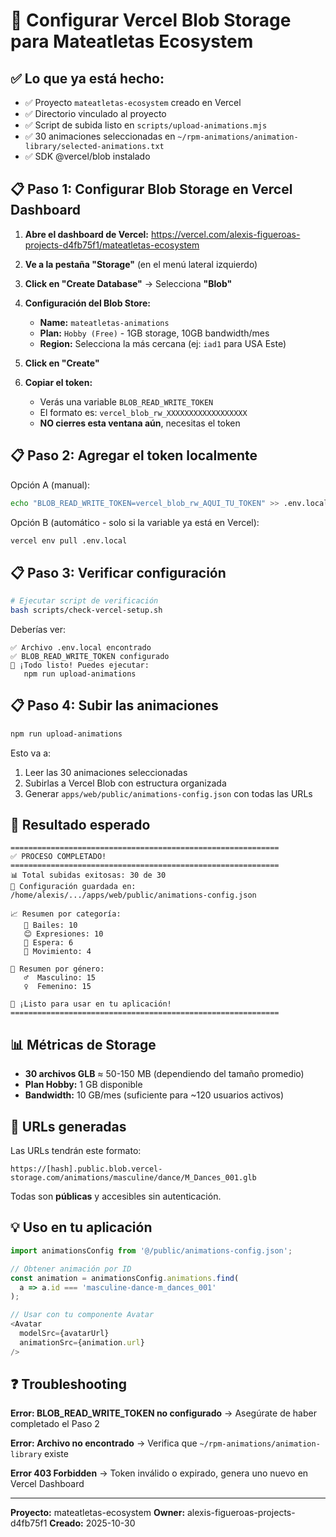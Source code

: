 # 🎯 Configurar Vercel Blob Storage para Mateatletas Ecosystem

## ✅ Lo que ya está hecho:
- ✅ Proyecto `mateatletas-ecosystem` creado en Vercel
- ✅ Directorio vinculado al proyecto
- ✅ Script de subida listo en `scripts/upload-animations.mjs`
- ✅ 30 animaciones seleccionadas en `~/rpm-animations/animation-library/selected-animations.txt`
- ✅ SDK @vercel/blob instalado

## 📋 Paso 1: Configurar Blob Storage en Vercel Dashboard

1. **Abre el dashboard de Vercel:**
   https://vercel.com/alexis-figueroas-projects-d4fb75f1/mateatletas-ecosystem

2. **Ve a la pestaña "Storage"** (en el menú lateral izquierdo)

3. **Click en "Create Database"** → Selecciona **"Blob"**

4. **Configuración del Blob Store:**
   - **Name:** `mateatletas-animations`
   - **Plan:** `Hobby (Free)` - 1GB storage, 10GB bandwidth/mes
   - **Region:** Selecciona la más cercana (ej: `iad1` para USA Este)

5. **Click en "Create"**

6. **Copiar el token:**
   - Verás una variable `BLOB_READ_WRITE_TOKEN`
   - El formato es: `vercel_blob_rw_XXXXXXXXXXXXXXXXXX`
   - **NO cierres esta ventana aún**, necesitas el token

## 📋 Paso 2: Agregar el token localmente

Opción A (manual):
```bash
echo "BLOB_READ_WRITE_TOKEN=vercel_blob_rw_AQUI_TU_TOKEN" >> .env.local
```

Opción B (automático - solo si la variable ya está en Vercel):
```bash
vercel env pull .env.local
```

## 📋 Paso 3: Verificar configuración

```bash
# Ejecutar script de verificación
bash scripts/check-vercel-setup.sh
```

Deberías ver:
```
✅ Archivo .env.local encontrado
✅ BLOB_READ_WRITE_TOKEN configurado
🎉 ¡Todo listo! Puedes ejecutar:
   npm run upload-animations
```

## 📋 Paso 4: Subir las animaciones

```bash
npm run upload-animations
```

Esto va a:
1. Leer las 30 animaciones seleccionadas
2. Subirlas a Vercel Blob con estructura organizada
3. Generar `apps/web/public/animations-config.json` con todas las URLs

## 🎉 Resultado esperado

```
============================================================
✅ PROCESO COMPLETADO!
============================================================
📊 Total subidas exitosas: 30 de 30
📄 Configuración guardada en: /home/alexis/.../apps/web/public/animations-config.json

📈 Resumen por categoría:
   🕺 Bailes: 10
   😊 Expresiones: 10
   🧍 Espera: 6
   🏃 Movimiento: 4

👥 Resumen por género:
   ♂️  Masculino: 15
   ♀️  Femenino: 15

🎉 ¡Listo para usar en tu aplicación!
============================================================
```

## 📊 Métricas de Storage

- **30 archivos GLB** ≈ 50-150 MB (dependiendo del tamaño promedio)
- **Plan Hobby:** 1 GB disponible
- **Bandwidth:** 10 GB/mes (suficiente para ~120 usuarios activos)

## 🔗 URLs generadas

Las URLs tendrán este formato:
```
https://[hash].public.blob.vercel-storage.com/animations/masculine/dance/M_Dances_001.glb
```

Todas son **públicas** y accesibles sin autenticación.

## 💡 Uso en tu aplicación

```typescript
import animationsConfig from '@/public/animations-config.json';

// Obtener animación por ID
const animation = animationsConfig.animations.find(
  a => a.id === 'masculine-dance-m_dances_001'
);

// Usar con tu componente Avatar
<Avatar
  modelSrc={avatarUrl}
  animationSrc={animation.url}
/>
```

## ❓ Troubleshooting

**Error: BLOB_READ_WRITE_TOKEN no configurado**
→ Asegúrate de haber completado el Paso 2

**Error: Archivo no encontrado**
→ Verifica que `~/rpm-animations/animation-library` existe

**Error 403 Forbidden**
→ Token inválido o expirado, genera uno nuevo en Vercel Dashboard

---

**Proyecto:** mateatletas-ecosystem
**Owner:** alexis-figueroas-projects-d4fb75f1
**Creado:** 2025-10-30
